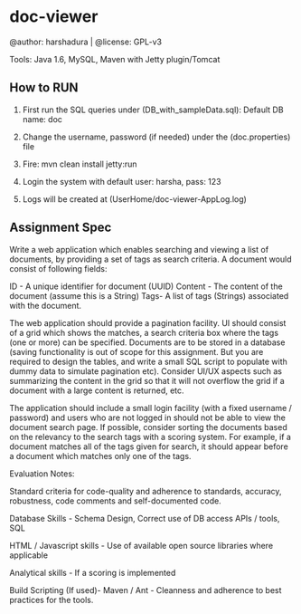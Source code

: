 doc-viewer
==========

@author: harshadura | @license: GPL-v3

Tools: Java 1.6, MySQL, Maven with Jetty plugin/Tomcat

How to RUN
----------

1. First run the SQL queries under (DB_with_sampleData.sql): Default DB name: doc

2. Change the username, password (if needed) under the (doc.properties) file

3. Fire:  mvn clean install jetty:run

4. Login the system with default user: harsha, pass: 123 

5. Logs will be created at (UserHome/doc-viewer-AppLog.log)

Assignment Spec
----------------

Write a web application which enables searching and viewing a list of documents, by providing a set of tags as search criteria. A document would consist of following fields:

ID - A unique identifier for document (UUID)
Content - The content of the document (assume this is a String)
Tags- A list of tags (Strings) associated with the document.

The web application should provide a pagination facility. UI should consist of a grid which shows the matches, a search criteria box where the tags (one or more) can be specified. Documents are to be stored in a database (saving functionality is out of scope for this assignment. But you are required to design the tables, and write a small SQL script to populate with dummy data to simulate pagination etc).
Consider UI/UX aspects such as summarizing the content in the grid so that it will not overflow the grid if a document with a large content is returned, etc.

The application should include a small login facility (with a fixed username / password) and users who are not logged in should not be able to view the document search page.
If possible, consider sorting the documents based on the relevancy to the search tags with a scoring system. For example,  if a document matches all of the tags given for search, it should appear before a document which matches only one of the tags.

Evaluation Notes:

Standard criteria for code-quality and adherence to standards, accuracy, robustness, code comments and self-documented code.

Database Skills - Schema Design, Correct use of DB access APIs / tools, SQL

HTML / Javascript skills - Use of available open source libraries where applicable

Analytical skills - If a scoring is implemented

Build Scripting (If used)- Maven / Ant - Cleanness and adherence to best practices for the tools.


